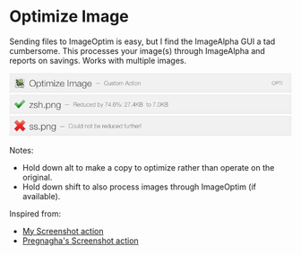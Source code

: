 # Optimize Image

Sending files to ImageOptim is easy, but I find the ImageAlpha GUI a tad cumbersome.
This processes your image(s) through ImageAlpha and reports on savings. Works with
multiple images.

![](img/01.png)
![](img/02.png)
![](img/03.png)

Notes:
* Hold down alt to make a copy to optimize rather than operate on the original.
* Hold down shift to also process images through ImageOptim (if available).

Inspired from:

* [My Screenshot action](https://github.com/hlissner/lb6-actions/tree/master/actions/Screenshot.lbaction)
* [Pregnagha's Screenshot action](https://github.com/prenagha/launchbar/tree/master/Screenshot.lbaction)
